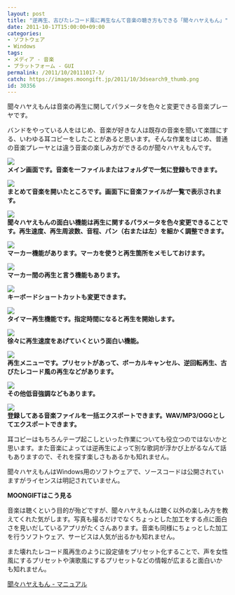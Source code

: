 ```yaml
---
layout: post
title: "逆再生、古びたレコード風に再生なんて音楽の聴き方もできる「聞々ハヤえもん」"
date: 2011-10-17T15:00:00+09:00
categories:
- ソフトウェア
- Windows
tags: 
- メディア - 音楽
- プラットフォーム - GUI
permalink: /2011/10/20111017-3/
catch: https://images.moongift.jp/2011/10/3dsearch9_thumb.png
id: 30356
---
```

聞々ハヤえもんは音楽の再生に関してパラメータを色々と変更できる音楽プレーヤです。

  

バンドをやっている人をはじめ、音楽が好きな人は既存の音楽を聞いて楽譜にする、いわゆる耳コピーをしたことがあると思います。そんな作業をはじめ、普通の音楽プレーヤとは違う音楽の楽しみ方ができるのが聞々ハヤえもんです。

  

[![](https://images.moongift.jp/2011/10/3dsearch1_thumb.png)](https://images.moongift.jp/2011/10/3dsearch1.png)  
**メイン画面です。音楽を一ファイルまたはフォルダで一気に登録もできます。**

  

[![](https://images.moongift.jp/2011/10/3dsearch2_thumb.png)](https://images.moongift.jp/2011/10/3dsearch2.png)  
**まとめて音楽を開いたところです。画面下に音楽ファイルが一覧で表示されます。**

  

[![](https://images.moongift.jp/2011/10/3dsearch3_thumb1.png)](https://images.moongift.jp/2011/10/3dsearch34.png)  
**聞々ハヤえもんの面白い機能は再生に関するパラメータを色々変更できることです。再生速度、再生周波数、音程、パン（右または左）を細かく調整できます。**

  

[![](https://images.moongift.jp/2011/10/3dsearch7_thumb1.png)](https://images.moongift.jp/2011/10/3dsearch71.png)  
**マーカー機能があります。マーカを使うと再生箇所をメモしておけます。**

  

[![](https://images.moongift.jp/2011/10/3dsearch6_thumb.png)](https://images.moongift.jp/2011/10/3dsearch6.png)  
**マーカー間の再生と言う機能もあります。**

  

[![](https://images.moongift.jp/2011/10/3dsearch9_thumb.png)](https://images.moongift.jp/2011/10/3dsearch9.png)  
**キーボードショートカットも変更できます。**

  

[![](https://images.moongift.jp/2011/10/3dsearch10_thumb1.png)](https://images.moongift.jp/2011/10/3dsearch101.png)  
**タイマー再生機能です。指定時間になると再生を開始します。**

  

[![](https://images.moongift.jp/2011/10/3dsearch11_thumb1.png)](https://images.moongift.jp/2011/10/3dsearch111.png)  
**徐々に再生速度をあげていくという面白い機能。**

  

[![](https://images.moongift.jp/2011/10/ScreenShot2011-10-07-12.39.30_thumb.png)](https://images.moongift.jp/2011/10/5d478786f7dd3d8166bef668f19ef56f.png)  
**再生メニューです。プリセットがあって、ボーカルキャンセル、逆回転再生、古びたレコード風の再生などがあります。**

  

[![](https://images.moongift.jp/2011/10/ScreenShot2011-10-07-12.42.30_thumb.png)](https://images.moongift.jp/2011/10/cfd0e946d19743066feaee80ec1f376f.png)  
**その他低音強調などもあります。**

  

[![](https://images.moongift.jp/2011/10/3dsearch12_thumb.png)](https://images.moongift.jp/2011/10/3dsearch12.png)  
**登録してある音楽ファイルを一括エクスポートできます。WAV/MP3/OGGとしてエクスポートできます。**

  

耳コピーはもちろんテープ起こしといった作業についても役立つのではないかと思います。また音楽によっては逆再生によって別な歌詞が浮かび上がるなんて話もありますので、それを探す楽しさもあるかも知れません。

  
<!--more-->  

聞々ハヤえもんはWindows用のソフトウェアで、ソースコードは公開されていますがライセンスは明記されていません。

  
  
  

**MOONGIFTはこう見る**

  

音楽は聴くという目的が殆どですが、聞々ハヤえもんは聴く以外の楽しみ方を教えてくれた気がします。写真も撮るだけでなくちょっとした加工をする点に面白さを見いだしているアプリがたくさんあります。音楽も同様にちょっとした加工を行うソフトウェア、サービスは人気が出るかも知れません。

  

また壊れたレコード風再生のように設定値をプリセット化することで、声を女性風にするプリセットや演歌風にするプリセットなどの情報が広まると面白いかも知れません。

  

[聞々ハヤえもん - マニュアル](http://soft.edolfzoku.com/hayaemon2/manual/)

